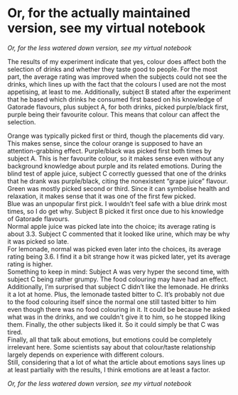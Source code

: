 # Or, for the actually maintained version, see my virtual notebook

_Or, for the less watered down version, see my virtual notebook_

The results of my experiment indicate that yes, colour does affect both the selection of drinks and whether they taste good to people. For the most part, the average rating was improved when the subjects could not see the drinks, which lines up with the fact that the colours I used are not the most appetising, at least to me. Additionally, subject B stated after the experiment that he based which drinks he consumed first based on his knowledge of Gatorade flavours, plus subject A, for both drinks, picked purple/black first, purple being their favourite colour. This means that colour can affect the selection. 

Orange was typically picked first or third, though the placements did vary. This makes sense, since the colour orange is supposed to have an attention-grabbing effect. 
Purple/black was picked first both times by subject A. This is her favourite colour, so it makes sense even without any background knowledge about purple and its related emotions. During the blind test of apple juice, subject C correctly guessed that one of the drinks that he drank was purple/black, citing the nonexistent “grape juice” flavour. 
  <br>
Green was mostly picked second or third. Since it can symbolise health and relaxation, it makes sense that it was one of the first few picked.<br>
Blue was an unpopular first pick. I wouldn’t feel safe with a blue drink most times, so I do get why. Subject B picked it first once due to his knowledge of Gatorade flavours.<br>
Normal apple juice was picked late into the choice; its average rating is about 3.3. Subject C commented that it looked like urine, which may be why it was picked so late.<br>
For lemonade, normal was picked even later into the choices, its average rating being 3.6. I find it a bit strange how it was picked later, yet its average rating is higher. <br>
Something to keep in mind: Subject A was very hyper the second time, with subject C being rather grumpy. The food colouring may have had an effect. Additionally, I’m surprised that subject C didn’t like the lemonade. He drinks it a lot at home. Plus, the lemonade tasted bitter to C. It’s probably not due to the food colouring itself since the normal one still tasted bitter to him even though there was no food colouring in it. It could be because he asked what was in the drinks, and we couldn't give it to him, so he stopped liking them. Finally, the other subjects liked it. So it could simply be that C was tired. <br>
Finally, all that talk about emotions, but emotions could be completely irrelevant here. Some scientists say about that colour/taste relationship largely depends on experience with different colours.<br>
Still, considering that a lot of what the article about emotions says lines up at least partially with the results, I think emotions are at least a factor.<br>

_Or, for the less watered down version, see my virtual notebook_
